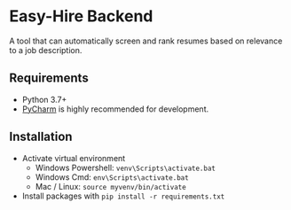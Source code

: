 # Easy-Hire Backend
A tool that can automatically screen and rank resumes based on relevance to a job description.

## Requirements
- Python 3.7+
- [PyCharm](https://www.jetbrains.com/pycharm/download) is highly recommended for development. 

## Installation
- Activate virtual environment
  - Windows Powershell: `venv\Scripts\activate.bat`
  - Windows Cmd: `env\Scripts\activate.bat`
  - Mac / Linux: `source myvenv/bin/activate`
- Install packages with `pip install -r requirements.txt`
